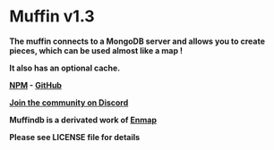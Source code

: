 <h1>Muffin v1.3</h1>

**The muffin connects to a MongoDB server and allows you to create pieces, which can be used almost like a map !**

**It also has an optional cache.**

**[NPM](https://www.npmjs.com/package/muffindb) - [GitHub](https://cat66000.github.io/Muffin-docs)**

**[Join the community on Discord](https://discord.gg/ZXtEVJm)**

**Muffindb is a derivated work of [Enmap](https://www.npmjs.com/package/enmap)**

**Please see LICENSE file for details**